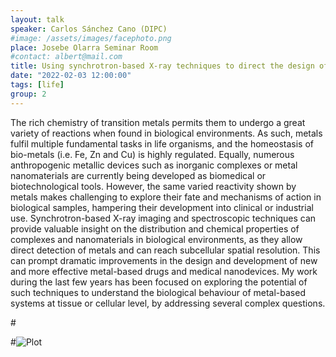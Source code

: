 ```yaml
---
layout: talk
speaker: Carlos Sánchez Cano (DIPC)
#image: /assets/images/facephoto.png
place: Josebe Olarra Seminar Room
#contact: albert@mail.com
title: Using synchrotron-based X-ray techniques to direct the design of improved metallic devices for biological applications
date: "2022-02-03 12:00:00"
tags: [life]
group: 2
---
```


The rich chemistry of transition metals permits them to undergo a great variety of reactions when found in biological environments. As such, metals fulfil multiple fundamental tasks in life organisms, and the homeostasis of bio-metals (i.e. Fe, Zn and Cu) is highly regulated. Equally, numerous anthropogenic metallic devices such as inorganic complexes or metal nanomaterials are currently being developed as biomedical or biotechnological tools. However, the same varied reactivity shown by metals makes challenging to explore their fate and mechanisms of action in biological samples, hampering their development into clinical or industrial use. 
Synchrotron-based X-ray imaging and spectroscopic techniques can provide valuable insight on the distribution and chemical properties of complexes and nanomaterials in biological environments, as they allow direct detection of metals and can reach subcellular spatial resolution. This can prompt dramatic improvements in the design and development of new and more effective metal-based drugs and medical nanodevices. 
My work during the last few years has been focused on exploring the potential of such techniques to understand the biological behaviour of metal-based systems at tissue or cellular level, by addressing several complex questions. 


#<!--more-->

#![Plot](https://upload.wikimedia.org/wikipedia/commons/9/9f/Integral_example.svg)
